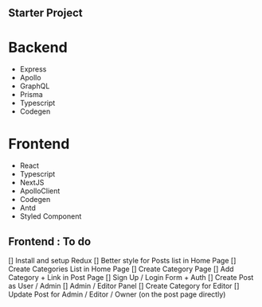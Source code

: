 ## Starter Project

# Backend

- Express
- Apollo
- GraphQL
- Prisma
- Typescript
- Codegen

# Frontend

- React
- Typescript
- NextJS
- ApolloClient
- Codegen
- Antd
- Styled Component

## Frontend : To do

[] Install and setup Redux
[] Better style for Posts list in Home Page
[] Create Categories List in Home Page
[] Create Category Page
[] Add Category + Link in Post Page
[] Sign Up / Login Form + Auth
[] Create Post as User / Admin
[] Admin / Editor Panel
[] Create Category for Editor
[] Update Post for Admin / Editor / Owner (on the post page directly)
